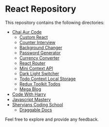 # React Repository

This repository contains the following directories:

- [Chai Aur Code](./chai-aur-code)
  - [Custom React](./chai-aur-code/custom-react)
  - [Counter Interview](./chai-aur-code/counter-interview)
  - [Background Changer](./chai-aur-code/background-changer)
  - [Password Generator](./chai-aur-code/password-generator)
  - [Currency Converter](./chai-aur-code/currency-converter)
  - [React Router](./chai-aur-code/react-router)
  - [Mini Context API](./chai-aur-code/mini-context-api)
  - [Dark Light Switcher](./chai-aur-code/dark-light-switcher)
  - [Todo Context Local Storage](./chai-aur-code/todo-context-local-storage)
  - [Redux Toolkit Todos](./chai-aur-code/redux-toolkit-todos)
  - [Mega Blog](./chai-aur-code/mega-blog)
- [Code With Harry](./code-with-harry)
- [Javascript Mastery](./javascript-mastery)
- [Sheryians Coding School](./sheryians-coding-school)
  - [Draggable Docs](./sheryians-coding-school/draggable-docs)

Feel free to explore and provide any feedback.
